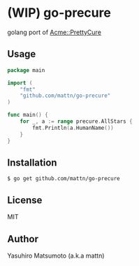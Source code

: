 # (WIP) go-precure

golang port of [Acme::PrettyCure](https://github.com/kan/p5-acme-prettycure)

## Usage

```go
package main

import (
	"fmt"
	"github.com/mattn/go-precure"
)

func main() {
	for _, a := range precure.AllStars {
		fmt.Println(a.HumanName())
	}
}
```

## Installation

```
$ go get github.com/mattn/go-precure
```

## License

MIT

## Author

Yasuhiro Matsumoto (a.k.a mattn)
